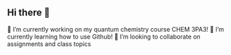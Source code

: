 ## Hi there 👋

🔭 I’m currently working on my quantum chemistry course CHEM 3PA3!
🌱 I’m currently learning how to use Github!
👯 I’m looking to collaborate on assignments and class topics

<!--
**akselrob/akselrob** is a ✨ _special_ ✨ repository because its `README.md` (this file) appears on your GitHub profile.

Here are some ideas to get you started:

- 🔭 I’m currently working on my quantum chemistry course CHEM 3PA3!
- 🌱 I’m currently learning how to use Github!
- 👯 I’m looking to collaborate on assignments and class topics
